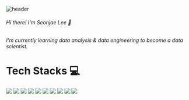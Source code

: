 ![header](https://capsule-render.vercel.app/api?type=waving&color=7F7FD5&text=%20Hi%20there%20🍀%20%20&height=150&fontSize=70&fontColor=ffffff)
###### Hi there! I'm Seonjae Lee 🙌
###### I'm currently learning data analysis & data engineering to become a data scientist.

# Tech Stacks 💻
<img src="https://img.shields.io/badge/python-3776AB?style=for-the-badge&logo=python&logoColor=white"> <img src="https://img.shields.io/badge/R-276DC3?style=for-the-badge&logo=R&logoColor=white"> <img src="https://img.shields.io/badge/qgis-589632?style=for-the-badge&logo=qgis&logoColor=white"> <img src="https://img.shields.io/badge/oracle-F80000?style=for-the-badge&logo=oracle&logoColor=white"> <img src="https://img.shields.io/badge/mysql-4479A1?style=for-the-badge&logo=mysql&logoColor=white"> <img src="https://img.shields.io/badge/jupyter-F37626?style=for-the-badge&logo=jupyter&logoColor=white"> <img src="https://img.shields.io/badge/google colab-F9AB00?style=for-the-badge&logo=googlecolab&logoColor=white"> <img src="https://img.shields.io/badge/notion-000000?style=for-the-badge&logo=notion&logoColor=white"> <img src="https://img.shields.io/badge/figma-F24E1E?style=for-the-badge&logo=figma&logoColor=white"> <img src="https://img.shields.io/badge/slack-4A154B?style=for-the-badge&logo=slack&logoColor=white">
